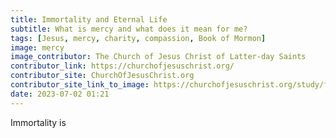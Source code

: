 ```yaml
---
title: Immortality and Eternal Life
subtitle: What is mercy and what does it mean for me?
tags: [Jesus, mercy, charity, compassion, Book of Mormon]
image: mercy
image_contributor: The Church of Jesus Christ of Latter-day Saints
contributor_link: https://churchofjesuschrist.org/
contributor_site: ChurchOfJesusChrist.org
contributor_site_link_to_image: https://churchofjesuschrist.org/study/ftsoy/2022/12/03-the-names-of-christ#title14
date: 2023-07-02 01:21
---
```


Immortality is
